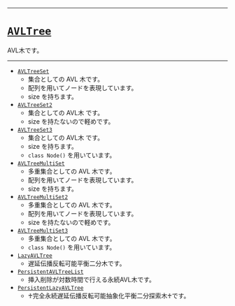 _____

# [`AVLTree`](https://github.com/titan-23/Library_py/blob/main/DataStructures/AVLTree)

AVL木です。
_____

- [`AVLTreeSet`](./AVLTreeSet.md)
  - 集合としての AVL 木です。
  - 配列を用いてノードを表現しています。
  - size を持ちます。
- [`AVLTreeSet2`](./AVLTreeSet2.md)
  - 集合としての AVL木 です。
  - size を持たないので軽めです。
- [`AVLTreeSet3`](./AVLTreeSet3.md)
  - 集合としての AVL木 です。
  - size を持ちます。
  - `class Node()` を用いています。
- [`AVLTreeMultiSet`](./AVLTreeMultiSet.md)
  - 多重集合としての AVL 木です。
  - 配列を用いてノードを表現しています。
  - size を持ちます。
- [`AVLTreeMultiSet2`](./AVLTreeMultiSet2.md)
  - 多重集合としての AVL 木です。
  - 配列を用いてノードを表現しています。
  - size を持たないので軽めです。
- [`AVLTreeMultiSet3`](./AVLTreeMultiSet3.md)
  - 多重集合としての AVL 木です。
  - `class Node()` を用いています。
- [`LazyAVLTree`](./LazyAVLTree.md)
  - 遅延伝播反転可能平衡二分木です。
- [`PersistentAVLTreeList`](./PersistentAVLTreeList.md)
  - 挿入削除が対数時間で行える永続AVL木です。
- [`PersistentLazyAVLTree`](./PersistentLazyAVLTree.md)
  - ♰完全永続遅延伝播反転可能抽象化平衡二分探索木♰です。

